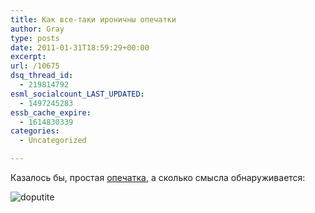 ```yaml
---
title: Как все-таки ироничны опечатки
author: Gray
type: posts
date: 2011-01-31T18:59:29+00:00
excerpt:
url: /10675
dsq_thread_id:
  - 219814792
esml_socialcount_LAST_UPDATED:
  - 1497245283
essb_cache_expire:
  - 1614830339
categories:
  - Uncategorized

---
```








Казалось бы, простая [опечатка][1], а сколько смысла обнаруживается:

<img src="https://i1.wp.com/forumimg.net/blog//doputite-20110131-225818.jpg?w=740" alt="doputite" data-recalc-dims="1" />

 [1]: http://www.gazeta.ru/news/lenta/2011/01/31/n_1683426.shtml
